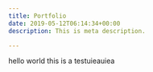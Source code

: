 ```yaml
---
title: Portfolio
date: 2019-05-12T06:14:34+00:00
description: This is meta description.

---
```

hello world this is a testuieauiea